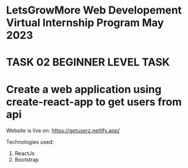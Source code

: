 # LetsGrowMore Web Developement Virtual Internship Program May 2023
# TASK 02 BEGINNER LEVEL TASK
# Create a web application using create-react-app to get users from api

Website is live on: https://getuserz.netlify.app/

Technologies used:
1) ReactJs
2) Bootstrap
